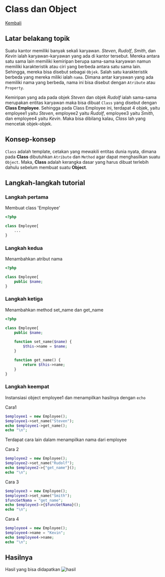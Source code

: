 # Class dan Object

[Kembali](readme.md)

## Latar belakang topik

Suatu kantor memiliki banyak sekali karyawan. *Steven*, *Rudolf*, *Smith*, dan *Kevin* ialah karyawan-karyawan yang ada di kantor tersebut. Mereka antara satu sama lain memiliki kemiripan berupa sama-sama karyawan namun memiliki karakteristik atau ciri yang berbeda antara satu sama lain. Sehingga, mereka bisa disebut sebagai `Objek`. Salah satu karakteristik berbeda yang mereka miliki ialah `nama`. Dimana antar karyawan yang ada memiliki nama yang berbeda, nama ini bisa disebut dengan `Atribute` atau `Property`.

Kemiripan yang ada pada objek *Steven* dan objek *Rudolf* ialah sama-sama merupakan entitas karyawan maka bisa dibuat `Class` yang disebut dengan **Class Employee**. Sehingga pada Class Employee ini, terdapat 4 objek, yaitu employee1 yaitu *Steven*, employee2 yaitu *Rudolf*, employee3 yaitu *Smith*, dan employee4 yaitu *Kevin*. Maka bisa dibilang kalau, *Class* lah yang mencetak objek-objek.

## Konsep-konsep
`Class` adalah template, cetakan yang mewakili entitas dunia nyata, dimana pada **Class** dibutuhkan `Atribute` dan `Method` agar dapat menghasilkan suatu `Object`. Maka, **Class** adalah kerangka dasar yang harus dibuat terlebih dahulu sebelum membuat suatu **Object**. 
 
## Langkah-langkah tutorial

### Langkah pertama

Membuat class 'Employee'

```php
<?php

class Employee{
    ...
}
```

### Langkah kedua

Menambahkan atribut nama

```php
<?php

class Employee{
    public $name;
}
```

### Langkah ketiga

Menambahkan method set_name dan get_name

```php
<?php

class Employee{
    public $name;
    
    function set_name($name) {
        $this->name = $name;
    }

    function get_name() {
        return $this->name;
    }
}
```

### Langkah keempat

Instansiasi object employee1 dan menampilkan hasilnya dengan `echo`

Cara1
```php
$employee1 = new Employee();
$employee1->set_name("Steven");
echo $employee1->get_name();
echo "\n";
```

Terdapat cara lain dalam menampilkan nama dari employee

Cara 2
```php
$employee2 = new Employee();
$employee2->set_name("Rudolf");
echo $employee2->{"get_name"}();
echo "\n";
```

Cara 3
```php
$employee3 = new Employee();
$employee3->set_name("Smith");
$funcGetNama = "get_name";
echo $employee3->{$funcGetNama}();
echo "\n";
```

Cara 4
```php
$employee4 = new Employee();
$employee4->name = "Kevin";
echo $employee4->name;
echo "\n";
```

## Hasilnya
Hasil yang bisa didapatkan
![hasil](https://user-images.githubusercontent.com/80946219/118680038-9bfa3200-b828-11eb-8737-40121c3b39d8.png)

